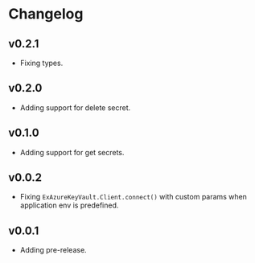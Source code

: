 # Changelog

## v0.2.1

  * Fixing types.

## v0.2.0

  * Adding support for delete secret.

## v0.1.0

  * Adding support for get secrets.

## v0.0.2

  * Fixing `ExAzureKeyVault.Client.connect()` with custom params when application env is predefined.

## v0.0.1

  * Adding pre-release.